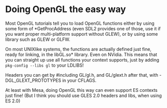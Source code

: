 # Doing OpenGL the easy way

Most OpenGL tutorials tell you to load OpenGL functions either by using some
form of *GetProcAddress (even SDL2 provides one of those, use it if you want
proper multi-platform support without GLEW), or by using some library such as
GLEW or GLFW.

On most UNIXlike systems, the functions are actually defined just fine, ready
for linking, in the libGL.so* library. Even on NVidia. This means that you can
straight up use all functions your context supports, just by adding
`pkg-config --libs gl` to your LDLIBS!

Headers you can get by \#including GL/gl.h, and GL/glext.h after that, with
-DGL\_GLEXT\_PROTOTYPES in your CFLAGS.

At least with Mesa, doing OpenGL this way can even support ES contexts just
fine! (But I think you should use GLES 2.0 headers and libs, when using ES 2.0)
